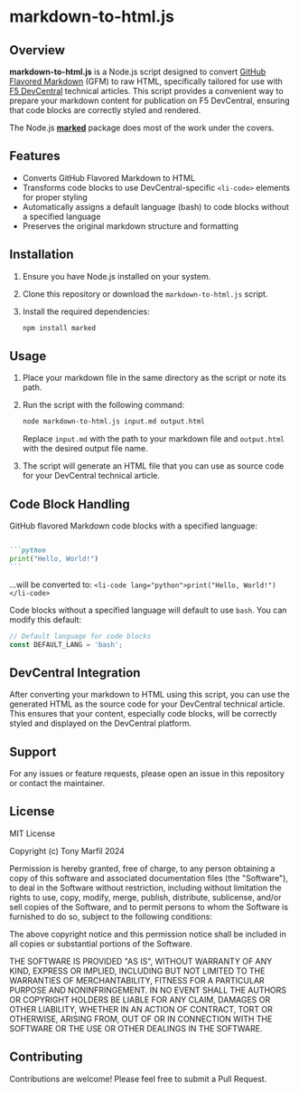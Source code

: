 # markdown-to-html.js

## Overview

**markdown-to-html.js** is a Node.js script designed to convert [GitHub Flavored Markdown](https://github.github.com/gfm/) (GFM) to raw HTML, specifically tailored for use with [F5 DevCentral](https://community.f5.com/) technical articles. This script provides a convenient way to prepare your markdown content for publication on F5 DevCentral, ensuring that code blocks are correctly styled and rendered.

The Node.js [**marked**](https://www.npmjs.com/package/marked) package does most of the work under the covers.

## Features

- Converts GitHub Flavored Markdown to HTML
- Transforms code blocks to use DevCentral-specific `<li-code>` elements for proper styling
- Automatically assigns a default language (bash) to code blocks without a specified language
- Preserves the original markdown structure and formatting

## Installation

1. Ensure you have Node.js installed on your system.
2. Clone this repository or download the `markdown-to-html.js` script.
3. Install the required dependencies:

   ```bash
   npm install marked
   ```

## Usage

1. Place your markdown file in the same directory as the script or note its path.
2. Run the script with the following command:

   ```bash
   node markdown-to-html.js input.md output.html
   ```

   Replace `input.md` with the path to your markdown file and `output.html` with the desired output file name.

3. The script will generate an HTML file that you can use as source code for your DevCentral technical article.

## Code Block Handling

GitHub flavored Markdown code blocks with a specified language:
  
````markdown

```python
print("Hello, World!")
```

````

  ...will be converted to: ```<li-code lang="python">print("Hello, World!")</li-code>```
  
Code blocks without a specified language will default to use `bash`. You can modify this default:

  ```javascript
  // Default language for code blocks
  const DEFAULT_LANG = 'bash';
  ```

## DevCentral Integration

After converting your markdown to HTML using this script, you can use the generated HTML as the source code for your DevCentral technical article. This ensures that your content, especially code blocks, will be correctly styled and displayed on the DevCentral platform.

## Support

For any issues or feature requests, please open an issue in this repository or contact the maintainer.

## License

MIT License

Copyright (c) Tony Marfil 2024

Permission is hereby granted, free of charge, to any person obtaining a copy
of this software and associated documentation files (the "Software"), to deal
in the Software without restriction, including without limitation the rights
to use, copy, modify, merge, publish, distribute, sublicense, and/or sell
copies of the Software, and to permit persons to whom the Software is
furnished to do so, subject to the following conditions:

The above copyright notice and this permission notice shall be included in all
copies or substantial portions of the Software.

THE SOFTWARE IS PROVIDED "AS IS", WITHOUT WARRANTY OF ANY KIND, EXPRESS OR
IMPLIED, INCLUDING BUT NOT LIMITED TO THE WARRANTIES OF MERCHANTABILITY,
FITNESS FOR A PARTICULAR PURPOSE AND NONINFRINGEMENT. IN NO EVENT SHALL THE
AUTHORS OR COPYRIGHT HOLDERS BE LIABLE FOR ANY CLAIM, DAMAGES OR OTHER
LIABILITY, WHETHER IN AN ACTION OF CONTRACT, TORT OR OTHERWISE, ARISING FROM,
OUT OF OR IN CONNECTION WITH THE SOFTWARE OR THE USE OR OTHER DEALINGS IN THE
SOFTWARE.

## Contributing

Contributions are welcome! Please feel free to submit a Pull Request.
